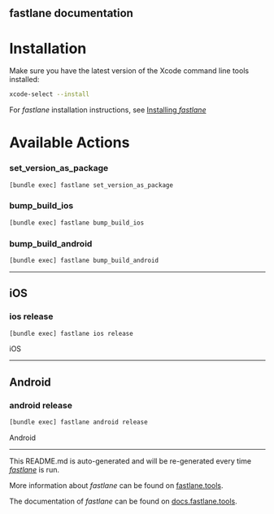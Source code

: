 fastlane documentation
----

# Installation

Make sure you have the latest version of the Xcode command line tools installed:

```sh
xcode-select --install
```

For _fastlane_ installation instructions, see [Installing _fastlane_](https://docs.fastlane.tools/#installing-fastlane)

# Available Actions

### set_version_as_package

```sh
[bundle exec] fastlane set_version_as_package
```



### bump_build_ios

```sh
[bundle exec] fastlane bump_build_ios
```



### bump_build_android

```sh
[bundle exec] fastlane bump_build_android
```



----


## iOS

### ios release

```sh
[bundle exec] fastlane ios release
```

iOS

----


## Android

### android release

```sh
[bundle exec] fastlane android release
```

Android

----

This README.md is auto-generated and will be re-generated every time [_fastlane_](https://fastlane.tools) is run.

More information about _fastlane_ can be found on [fastlane.tools](https://fastlane.tools).

The documentation of _fastlane_ can be found on [docs.fastlane.tools](https://docs.fastlane.tools).
